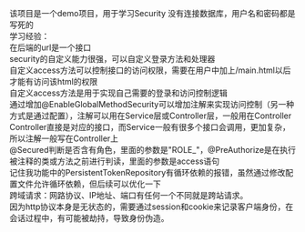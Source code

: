 该项目是一个demo项目，用于学习Security
没有连接数据库，用户名和密码都是写死的\
学习经验：\
在后端的url是一个接口\
security的自定义能力很强，可以自定义登录方法和处理器\
自定义access方法可以控制接口的访问权限，需要在用户中加上/main.html以后才能有访问该html的权限\
自定义access方法是用于实现自己需要的登录和访问控制逻辑\
通过增加@EnableGlobalMethodSecurity可以增加注解来实现访问控制（另一种方式是通过配置），注解可以用在Service层或Controller层，一般用在Controller\
Controller直接是对应的接口，而Service一般有很多个接口会调用，更加复杂，所以注解一般写在Controller上\
@Secured判断是否含有角色，里面的参数是"ROLE_"，@PreAuthorize是在执行被注释的类或方法之前进行判读，里面的参数是access语句\
记住我功能中的PersistentTokenRepository有循环依赖的报错，虽然通过修改配置文件允许循环依赖，但后续可以优化一下\
跨域请求：网路协议、IP地址、端口有任何一个不同就是跨站请求。\
因为http协议本身是无状态的，需要通过session和cookie来记录客户端身份，在会话过程中，有可能被劫持，导致身份伪造。
